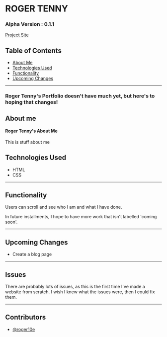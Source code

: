 # ROGER TENNY
### Alpha Version : 0.1.1

[Project Site](https://roger10e.github.io/first-challenge/)



## Table of Contents
* [About Me](#about-me)
* [Technologies Used](#technologies-used)
* [Functionality](#functionality)
* [Upcoming Changes](#upcoming-changes)

----

### Roger Tenny's Portfolio doesn't have much yet, but here's to hoping that changes!


## About me

#### Roger Tenny's About Me
This is stuff about me

## Technologies Used

- HTML
- CSS


----


## Functionality

Users can scroll and see who I am and what I have done.

In future installments, I hope to have more work that isn't labelled 'coming soon'.

----

## Upcoming Changes

* Create a blog page

----

## Issues

There are probably lots of issues, as this is the first time I've made a website from scratch. I wish I knew what the issues were, then I could fix them. 

----

## Contributors

* [@roger10e](https://github.com/roger10e)








